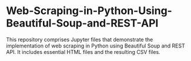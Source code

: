 # Web-Scraping-in-Python-Using-Beautiful-Soup-and-REST-API
This repository comprises Jupyter files that demonstrate the implementation of web scraping in Python using Beautiful Soup and REST API. It includes essential HTML files and the resulting CSV files.
